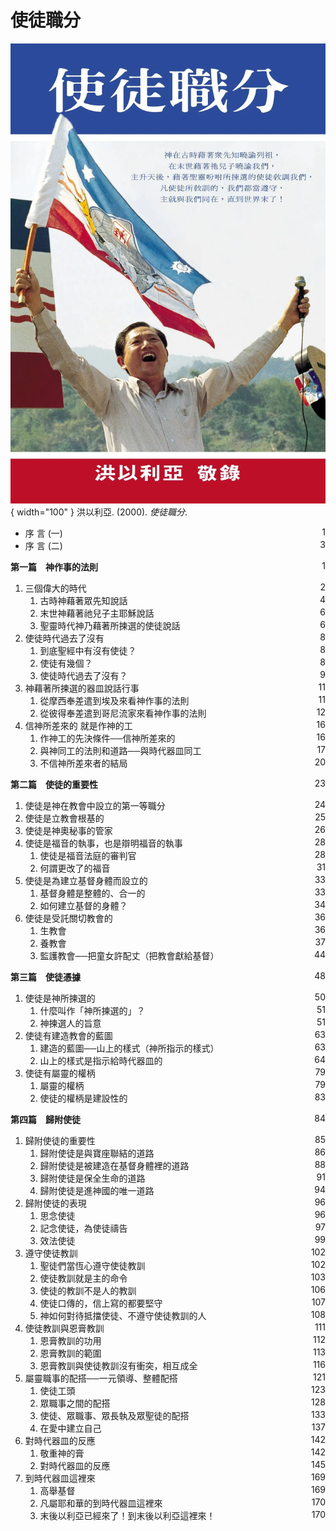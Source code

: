 # 使徒職分
![](../images/cover/使徒職分.webp){ width="100" }
洪以利亞. (2000). *使徒職分*.

* 序 言 (一) <span style="float: right;">1</span>
* 序 言 (二) <span style="float: right;">3</span>

**第一篇　神作事的法則** <span style="float: right;">1</span>

1. 三個偉大的時代 <span style="float: right;">2</span>
    1. 古時神藉著眾先知說話 <span style="float: right;">4</span>
    1. 末世神藉著祂兒子主耶穌說話 <span style="float: right;">6</span>
    1. 聖靈時代神乃藉著所揀選的使徒說話 <span style="float: right;">6</span>
1. 使徒時代過去了沒有 <span style="float: right;">8</span>
    1. 到底聖經中有沒有使徒？ <span style="float: right;">8</span>
    1. 使徒有幾個？ <span style="float: right;">8</span>
    1. 使徒時代過去了沒有？ <span style="float: right;">9</span>
1. 神藉著所揀選的器皿說話行事 <span style="float: right;">11</span>
    1. 從摩西奉差遣到埃及來看神作事的法則 <span style="float: right;">11</span>
    1. 從彼得奉差遣到哥尼流家來看神作事的法則 <span style="float: right;">12</span>
1. 信神所差來的 就是作神的工 <span style="float: right;">16</span>
    1. 作神工的先決條件──信神所差來的 <span style="float: right;">16</span>
    1. 與神同工的法則和道路──與時代器皿同工 <span style="float: right;">17</span>
    1. 不信神所差來者的結局 <span style="float: right;">20</span>

**第二篇　使徒的重要性** <span style="float: right;">23</span>

1. 使徒是神在教會中設立的第一等職分 <span style="float: right;">24</span>
1. 使徒是立教會根基的 <span style="float: right;">25</span>
1. 使徒是神奧秘事的管家 <span style="float: right;">26</span>
1. 使徒是福音的執事，也是辯明福音的執事 <span style="float: right;">28</span>
    1. 使徒是福音法庭的審判官 <span style="float: right;">28</span>
    1. 何謂更改了的福音 <span style="float: right;">31</span>
1. 使徒是為建立基督身體而設立的 <span style="float: right;">33</span>
    1. 基督身體是整體的、合一的 <span style="float: right;">33</span>
    1. 如何建立基督的身體？ <span style="float: right;">34</span>
1. 使徒是受託關切教會的 <span style="float: right;">36</span>
    1. 生教會 <span style="float: right;">36</span>
    1. 養教會 <span style="float: right;">37</span>
    1. 監護教會──把童女許配丈（把教會獻給基督） <span style="float: right;">44</span>

**第三篇　使徒憑據** <span style="float: right;">48</span>

1. 使徒是神所揀選的 <span style="float: right;">50</span>
    1. 什麼叫作「神所揀選的」？ <span style="float: right;">51</span>
    1. 神揀選人的旨意 <span style="float: right;">51</span>
1. 使徒有建造教會的藍圖 <span style="float: right;">63</span>
    1. 建造的藍圖──山上的樣式（神所指示的樣式） <span style="float: right;">63</span>
    1. 山上的樣式是指示給時代器皿的 <span style="float: right;">64</span>
1. 使徒有屬靈的權柄 <span style="float: right;">79</span>
    1. 屬靈的權柄 <span style="float: right;">79</span>
    1. 使徒的權柄是建設性的 <span style="float: right;">83</span>

**第四篇　歸附使徒** <span style="float: right;">84</span>

1. 歸附使徒的重要性 <span style="float: right;">85</span>
    1. 歸附使徒是與寶座聯結的道路 <span style="float: right;">86</span>
    1. 歸附使徒是被建造在基督身體裡的道路 <span style="float: right;">88</span>
    1. 歸附使徒是保全生命的道路 <span style="float: right;">91</span>
    1. 歸附使徒是進神國的唯一道路 <span style="float: right;">94</span>
1. 歸附使徒的表現 <span style="float: right;">96</span>
    1. 思念使徒 <span style="float: right;">96</span>
    1. 記念使徒，為使徒禱告 <span style="float: right;">97</span>
    1. 效法使徒 <span style="float: right;">99</span>
1. 遵守使徒教訓 <span style="float: right;">102</span>
    1. 聖徒們當恆心遵守使徒教訓 <span style="float: right;">102</span>
    1. 使徒教訓就是主的命令 <span style="float: right;">103</span>
    1. 使徒的教訓不是人的教訓 <span style="float: right;">106</span>
    1. 使徒口傳的，信上寫的都要堅守 <span style="float: right;">107</span>
    1. 神如何對待抵擋使徒、不遵守使徒教訓的人 <span style="float: right;">108</span>
1. 使徒教訓與恩膏教訓 <span style="float: right;">111</span>
    1. 恩膏教訓的功用 <span style="float: right;">112</span>
    1. 恩膏教訓的範圍 <span style="float: right;">113</span>
    1. 恩膏教訓與使徒教訓沒有衝突，相互成全 <span style="float: right;">116</span>
1. 屬靈職事的配搭──一元領導、整體配搭 <span style="float: right;">121</span>
    1. 使徒工頭 <span style="float: right;">123</span>
    1. 眾職事之間的配搭 <span style="float: right;">128</span>
    1. 使徒、眾職事、眾長執及眾聖徒的配搭 <span style="float: right;">133</span>
    1. 在愛中建立自己 <span style="float: right;">137</span>
1. 對時代器皿的反應 <span style="float: right;">142</span>
    1. 敬重神的膏 <span style="float: right;">142</span>
    1. 對時代器皿的反應 <span style="float: right;">145</span>
1. 到時代器皿這裡來 <span style="float: right;">169</span>
    1. 高舉基督 <span style="float: right;">169</span>
    1. 凡屬耶和華的到時代器皿這裡來 <span style="float: right;">170</span>
    1. 末後以利亞已經來了！到末後以利亞這裡來！ <span style="float: right;">170</span>